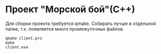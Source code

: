 ﻿# Проект "Морской бой"(С++)
Для сборки проекта требуется qmake. Собирать лучше в отдельной папке, т.к. появляется много промежуточных файлов.

```
qmake client.pro
make
client.exe
```
